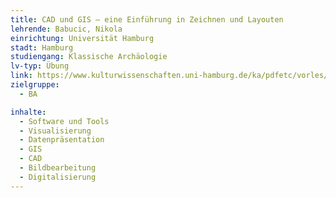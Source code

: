 ```yaml
---
title: CAD und GIS – eine Einführung in Zeichnen und Layouten
lehrende: Babucic, Nikola
einrichtung: Universität Hamburg
stadt: Hamburg
studiengang: Klassische Archäologie
lv-typ: Übung
link: https://www.kulturwissenschaften.uni-hamburg.de/ka/pdfetc/vorles/vv-23ss-ka.pdf
zielgruppe:
  - BA

inhalte:
  - Software und Tools
  - Visualisierung
  - Datenpräsentation
  - GIS
  - CAD
  - Bildbearbeitung
  - Digitalisierung
---
```

 
